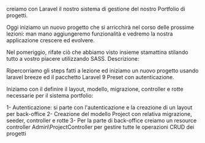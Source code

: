 creiamo con Laravel il nostro sistema di gestione del nostro Portfolio di progetti.

Oggi iniziamo un nuovo progetto che si arricchirà nel corso delle prossime lezioni: man mano aggiungeremo funzionalità e vedremo la nostra applicazione crescere ed evolvere.

Nel pomeriggio, rifate ciò che abbiamo visto insieme stamattina stilando tutto a vostro piacere utilizzando SASS.
Descrizione:

Ripercorriamo gli steps fatti a lezione ed iniziamo un nuovo progetto usando laravel breeze ed il pacchetto Laravel 9 Preset con autenticazione.

Iniziamo con il definire il layout, modello, migrazione, controller e rotte necessarie per il sistema portfolio:

1- Autenticazione: si parte con l'autenticazione e la creazione di un layout per back-office
2- Creazione del modello Project con relativa migrazione, seeder, controller e rotte
3- Per la parte di back-office creiamo un resource controller Admin\\ProjectController per gestire tutte le operazioni CRUD dei progetti
